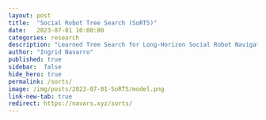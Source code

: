 ```yaml
---
layout: post
title:  "Social Robot Tree Search (SoRTS)"
date:   2023-07-01 10:00:00
categories: research
description: "Learned Tree Search for Long-Horizon Social Robot Navigation in Shared Airspace"
author: "Ingrid Navarro"
published: true
sidebar:  false
hide_hero: true
permalink: /sorts/
image: /img/posts/2023-07-01-SoRTS/model.png
link-new-tab: true
redirect: https://navars.xyz/sorts/
---
```

<script>
window.location.href = 'https://navars.xyz/sorts/';
</script>
